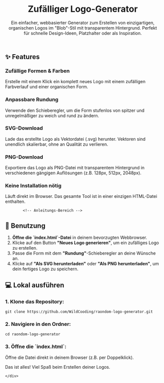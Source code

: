 <!DOCTYPE html>
<html lang="de">
<head>
    <meta charset="UTF-8">
    <meta name="viewport" content="width=device-width, initial-scale=1.0">
    <title>Zufälliger Logo-Generator - Readme</title>
    <script src="https://cdn.tailwindcss.com"></script>
    <link href="https://fonts.googleapis.com/css2?family=Inter:wght@400;500;700&display=swap" rel="stylesheet">
    <style>
        body {
            font-family: 'Inter', sans-serif;
        }
    </style>
</head>
<body class="bg-gray-900 text-gray-300">

<div class="container mx-auto max-w-4xl px-4 py-12">

<header class="text-center mb-12">
            <h1 class="text-5xl font-bold text-white mb-4">Zufälliger Logo-Generator</h1>
            <p class="text-xl text-gray-400">
                Ein einfacher, webbasierter Generator zum Erstellen von einzigartigen, organischen Logos im "Blob"-Stil mit transparentem Hintergrund. Perfekt für schnelle Design-Ideen, Platzhalter oder als Inspiration.
            </p>
</header>

<main>
           


<section id="features" class="mb-16">
                <h2 class="text-3xl font-bold text-white text-center mb-8">✨ Features</h2>
                <div class="grid grid-cols-1 md:grid-cols-2 gap-6">
                    <div class="bg-gray-800 rounded-xl p-6 shadow-lg">
                        <h3 class="text-xl font-bold text-white mb-2">Zufällige Formen & Farben</h3>
                        <p class="text-gray-400">Erstelle mit einem Klick ein komplett neues Logo mit einem zufälligen Farbverlauf und einer organischen Form.</p>
                    </div>
                    <div class="bg-gray-800 rounded-xl p-6 shadow-lg">
                        <h3 class="text-xl font-bold text-white mb-2">Anpassbare Rundung</h3>
                        <p class="text-gray-400">Verwende den Schieberegler, um die Form stufenlos von spitzer und unregelmäßiger zu weich und rund zu ändern.</p>
                    </div>
                    <div class="bg-gray-800 rounded-xl p-6 shadow-lg">
                        <h3 class="text-xl font-bold text-white mb-2">SVG-Download</h3>
                        <p class="text-gray-400">Lade das erstellte Logo als Vektordatei (.svg) herunter. Vektoren sind unendlich skalierbar, ohne an Qualität zu verlieren.</p>
                    </div>
                    <div class="bg-gray-800 rounded-xl p-6 shadow-lg">
                        <h3 class="text-xl font-bold text-white mb-2">PNG-Download</h3>
                        <p class="text-gray-400">Exportiere das Logo als PNG-Datei mit transparentem Hintergrund in verschiedenen gängigen Auflösungen (z.B. 128px, 512px, 2048px).</p>
                    </div>
                    <div class="bg-gray-800 rounded-xl p-6 shadow-lg md:col-span-2">
                        <h3 class="text-xl font-bold text-white mb-2">Keine Installation nötig</h3>
                        <p class="text-gray-400">Läuft direkt im Browser. Das gesamte Tool ist in einer einzigen HTML-Datei enthalten.</p>
                    </div>
                </div>
            </section>

            <!-- Anleitungs-Bereich -->
<div class="grid grid-cols-1 md:grid-cols-2 gap-12">
                <section id="usage">
                    <h2 class="text-3xl font-bold text-white mb-6">🚀 Benutzung</h2>
                    <ol class="list-decimal list-inside space-y-4 text-lg">
                        <li><strong>Öffne die `index.html`-Datei</strong> in deinem bevorzugten Webbrowser.</li>
                        <li>Klicke auf den Button <strong>"Neues Logo generieren"</strong>, um ein zufälliges Logo zu erstellen.</li>
                        <li>Passe die Form mit dem <strong>"Rundung"</strong>-Schieberegler an deine Wünsche an.</li>
                        <li>Klicke auf <strong>"Als SVG herunterladen"</strong> oder <strong>"Als PNG herunterladen"</strong>, um dein fertiges Logo zu speichern.</li>
                    </ol>
                </section>

<section id="local-dev">
                    <h2 class="text-3xl font-bold text-white mb-6">💻 Lokal ausführen</h2>
                    <div class="space-y-4">
                        <div>
                            <h3 class="font-semibold text-white">1. Klone das Repository:</h3>
                            <pre class="bg-gray-950 rounded-md p-4 mt-2 text-sm text-gray-300 overflow-x-auto"><code>git clone https://github.com/WildCooding/raondom-logo-generator.git</code></pre>
                        </div>
                        <div>
                            <h3 class="font-semibold text-white">2. Navigiere in den Ordner:</h3>
                            <pre class="bg-gray-950 rounded-md p-4 mt-2 text-sm text-gray-300 overflow-x-auto"><code>cd raondom-logo-generator</code></pre>
                        </div>
                        <div>
                           <h3 class="font-semibold text-white">3. Öffne die `index.html`:</h3>
                           <p class="text-gray-400 mt-2">Öffne die Datei direkt in deinem Browser (z.B. per Doppelklick).</p>
                        </div>
                    </div>
                </section>
            </div>
        </main>
        
<footer class="text-center mt-16 pt-8 border-t border-gray-700">
            <p class="text-gray-500">Das ist alles! Viel Spaß beim Erstellen deiner Logos.</p>
</footer>

    </div>
</body>
</html>
